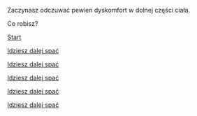 ﻿Zaczynasz odczuwać pewien dyskomfort w dolnej części ciała.

Co robisz?

[Start](/ptasieMleczko.md)

[Idziesz dalej spać](spanie/spaniee.md)

[Idziesz dalej spać](./spaniee.md)

[Idziesz dalej spać](../spaniee.md)

[Idziesz dalej spać](../../spaniee.md)

[Idziesz dalej spać](../../../spaniee.md)
